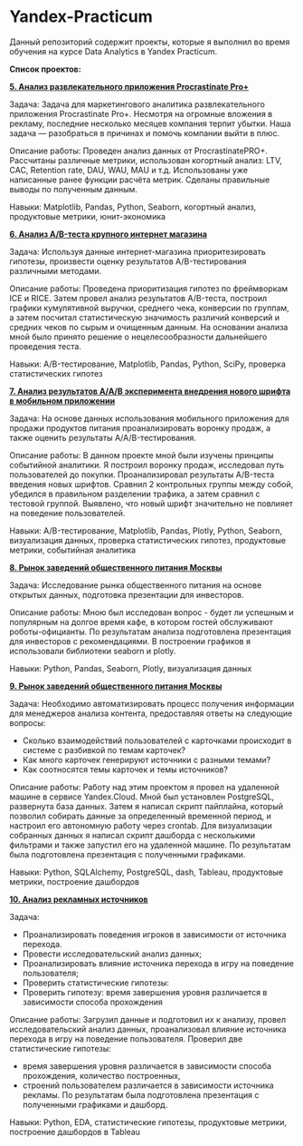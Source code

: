 # Yandex-Practicum
Данный репозиторий содержит проекты, которые я выполнил во время обучения на курсе Data Analytics в Yandex Practicum.

**Список проектов:**

[**5. Анализ развлекательного приложения Procrastinate Pro+**](https://github.com/TimurSalakhetdinov/Yandex-Practicum-Data-Analysis/tree/main/Project%2001)

Задача: Задача для маркетингового аналитика развлекательного приложения Procrastinate Pro+. Несмотря на огромные вложения в рекламу, последние несколько месяцев компания терпит убытки. Наша задача — разобраться в причинах и помочь компании выйти в плюс.

Описание работы: Проведен анализ данных от ProcrastinatePRO+. Рассчитаны различные метрики, использован когортный анализ: LTV, CAC, Retention rate, DAU, WAU, MAU и т.д. Использованы уже написанные ранее функции расчёта метрик. Сделаны правильные выводы по полученным данным.

Навыки: Matplotlib, Pandas, Python, Seaborn, когортный анализ, продуктовые метрики, юнит-экономика

[**6. Анализ A/B-теста крупного интернет магазина**](https://github.com/TimurSalakhetdinov/Yandex-Practicum-Data-Analysis/tree/main/Project%2002)

Задача: Используя данные интернет-магазина приоритезировать гипотезы, произвести оценку результатов A/B-тестирования различными методами. 

Описание работы: Проведена приоритизация гипотез по фреймворкам ICE и RICE. Затем провел анализ результатов A/B-теста, построил графики кумулятивной выручки, среднего чека, конверсии по группам, а затем посчитал статистическую значимость различий конверсий и средних чеков по сырым и очищенным данным. На основании анализа мной было принято решение о нецелесообразности дальнейшего проведения теста.

Навыки: A/B-тестирование, Matplotlib, Pandas, Python, SciPy, проверка статистических гипотез

[**7. Анализ результатов А/А/В эксперимента внедрения нового шрифта в мобильном приложении**](https://github.com/TimurSalakhetdinov/Yandex-Practicum-Data-Analysis/tree/main/Project%2002)

Задача: На основе данных использования мобильного приложения для продажи продуктов питания проанализировать воронку продаж, а также оценить результаты A/A/B-тестирования. 

Описание работы: В данном проекте мной были изучены принципы событийной аналитики. Я построил воронку продаж, исследовал путь пользователей до покупки. Проанализировал результаты A/B-теста введения новых шрифтов. Сравнил 2 контрольных группы между собой, убедился в правильном разделении трафика, а затем сравнил с тестовой группой. Выявлено, что новый шрифт значительно не повлияет на поведение пользователей.

Навыки: A/B-тестирование, Matplotlib, Pandas, Plotly, Python, Seaborn, визуализация данных, проверка статистических гипотез, продуктовые метрики, событийная аналитика

[**8. Рынок заведений общественного питания Москвы**](https://github.com/TimurSalakhetdinov/Yandex-Practicum-Data-Analysis/tree/main/Project%2004)

Задача: Исследование рынка общественного питания на основе открытых данных, подготовка презентации для инвесторов. 

Описание работы: Мною был исследован вопрос - будет ли успешным и популярным на долгое время кафе, в
котором гостей обслуживают роботы-официанты. По результатам анализа подготовлена
презентация для инвесторов с рекомендациями. В построении графиков я использовали
библиотеки seaborn и plotly. 

Навыки: Python, Pandas, Seaborn, Plotly, визуализация данных

[**9. Рынок заведений общественного питания Москвы**](https://github.com/TimurSalakhetdinov/Yandex-Practicum-Data-Analysis/tree/main/Project%2004)

Задача: Необходимо автоматизировать процесс получения информации для менеджеров анализа контента, предоставляя ответы на следующие вопросы:
* Сколько взаимодействий пользователей с карточками происходит в системе с разбивкойпо темам карточек?* Как много карточек генерируют источники с разными темами?* Как соотносятся темы карточек и темы источников? 

Описание работы: Работу над этим проектом я провел на удаленной машине в сервисе Yandex.Cloud. Мной был установлен PostgreSQL, развернута база данных. Затем я написал скрипт пайплайна, который позволил собирать данные за определенный временной период, и настроил его автономную работу через crontab. Для визуализации собранных данных я написал скрипт дашборда с несколькими фильтрами и также запустил его на удаленной машине. По результатам была подготовлена презентация с полученными графиками.  

Навыки: Python, SQLAlchemy, PostgreSQL, dash, Tableau, продуктовые метрики, построение дашбордов

[**10. Анализ рекламных источников**](https://github.com/TimurSalakhetdinov/Yandex-Practicum-Data-Analysis/tree/main/10.%20Финальный%20проект)

Задача: 

* Проанализировать поведения игроков в зависимости от источника перехода.
* Провести исследовательский анализ данных;
* Проанализировать влияние источника перехода в игру на поведение пользователя;
* Проверить статистические гипотезы:
* Проверить гипотезу: время завершения уровня различается в зависимости способа прохождения

Описание работы: Загрузил данные и подготовил их к анализу, провел исследовательский анализ данных, проанализовал влияние источника перехода в игру на поведение пользователя. Проверил две статистические гипотезы:
* время завершения уровня различается в зависимости способа прохождения, количество построенных, 
* строений пользователем различается в зависимости источника рекламы. По результатам была подготовлена презентация с полученными графиками и дашборд.
  
Навыки: Python, EDA, статистические гипотезы, продуктовые метрики, построение дашбордов в Tableau